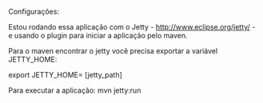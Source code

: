 Configurações:

Estou rodando essa aplicação com o Jetty - http://www.eclipse.org/jetty/ - e usando o plugin para iniciar a aplicação pelo maven.

Para o maven encontrar o jetty você precisa exportar a variável JETTY_HOME:

export JETTY_HOME= [jetty_path]

Para executar a aplicação: mvn jetty:run
